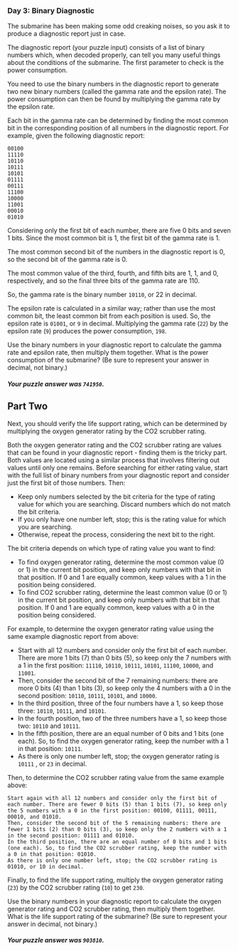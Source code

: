 ### Day 3: Binary Diagnostic

The submarine has been making some odd creaking noises, so you ask it to produce
a diagnostic report just in case.

The diagnostic report (your puzzle input) consists of a list of binary numbers
which, when decoded properly, can tell you many useful things about the
conditions of the submarine. The first parameter to check is the power
consumption.

You need to use the binary numbers in the diagnostic report to generate two new
binary numbers (called the gamma rate and the epsilon rate). The power
consumption can then be found by multiplying the gamma rate by the epsilon rate.

Each bit in the gamma rate can be determined by finding the most common bit in
the corresponding position of all numbers in the diagnostic report. For example,
given the following diagnostic report:

```
00100
11110
10110
10111
10101
01111
00111
11100
10000
11001
00010
01010
```

Considering only the first bit of each number, there are five 0 bits and seven 1
bits. Since the most common bit is 1, the first bit of the gamma rate is 1.

The most common second bit of the numbers in the diagnostic report is 0, so the
second bit of the gamma rate is 0.

The most common value of the third, fourth, and fifth bits are 1, 1, and 0,
respectively, and so the final three bits of the gamma rate are 110.

So, the gamma rate is the binary number `10110`, or 22 in decimal.

The epsilon rate is calculated in a similar way; rather than use the most common
bit, the least common bit from each position is used. So, the epsilon rate is
`01001`, or `9` in decimal. Multiplying the gamma rate (`22`) by the epsilon
rate (`9`) produces the power consumption, `198`.

Use the binary numbers in your diagnostic report to calculate the gamma rate and
epsilon rate, then multiply them together. What is the power consumption of the
submarine? (Be sure to represent your answer in decimal, not binary.)

##### Your puzzle answer was `741950`.

## Part Two

Next, you should verify the life support rating, which can be determined by
multiplying the oxygen generator rating by the CO2 scrubber rating.

Both the oxygen generator rating and the CO2 scrubber rating are values that can
be found in your diagnostic report - finding them is the tricky part. Both
values are located using a similar process that involves filtering out values
until only one remains. Before searching for either rating value, start with the
full list of binary numbers from your diagnostic report and consider just the
first bit of those numbers. Then:

* Keep only numbers selected by the bit criteria for the type of rating value
  for which you are searching. Discard numbers which do not match the bit
  criteria.
* If you only have one number left, stop; this is the rating value for which you
  are searching.
* Otherwise, repeat the process, considering the next bit to the right.

The bit criteria depends on which type of rating value you want to find:

* To find oxygen generator rating, determine the most common value (0 or 1) in
  the current bit position, and keep only numbers with that bit in that
  position. If 0 and 1 are equally common, keep values with a 1 in the position
  being considered.
* To find CO2 scrubber rating, determine the least common value (0 or 1) in the
  current bit position, and keep only numbers with that bit in that position. If
  0 and 1 are equally common, keep values with a 0 in the position being
  considered.

For example, to determine the oxygen generator rating value using the same
example diagnostic report from above:

* Start with all 12 numbers and consider only the first bit of each number.
  There are more 1 bits (7) than 0 bits (5), so keep only the 7 numbers with a 1
  in the first position: `11110`, `10110`, `10111`, `10101`, `11100`, `10000`,
  and `11001`.
* Then, consider the second bit of the 7 remaining numbers: there are more 0
  bits (4) than 1 bits (3), so keep only the 4 numbers with a 0 in the second
  position: `10110`, `10111`, `10101`, and `10000`.
* In the third position, three of the four numbers have a 1, so keep those
  three: `10110`, `10111`, and `10101`.
* In the fourth position, two of the three numbers have a 1, so keep those
  two: `10110` and `10111`.
* In the fifth position, there are an equal number of 0 bits and 1 bits (one
  each). So, to find the oxygen generator rating, keep the number with a 1 in
  that position: `10111`.
* As there is only one number left, stop; the oxygen generator rating is `10111`
  , or `23` in decimal.

Then, to determine the CO2 scrubber rating value from the same example above:

    Start again with all 12 numbers and consider only the first bit of each number. There are fewer 0 bits (5) than 1 bits (7), so keep only the 5 numbers with a 0 in the first position: 00100, 01111, 00111, 00010, and 01010.
    Then, consider the second bit of the 5 remaining numbers: there are fewer 1 bits (2) than 0 bits (3), so keep only the 2 numbers with a 1 in the second position: 01111 and 01010.
    In the third position, there are an equal number of 0 bits and 1 bits (one each). So, to find the CO2 scrubber rating, keep the number with a 0 in that position: 01010.
    As there is only one number left, stop; the CO2 scrubber rating is 01010, or 10 in decimal.

Finally, to find the life support rating, multiply the oxygen generator
rating (`23`) by the CO2 scrubber rating (`10`) to get `230`.

Use the binary numbers in your diagnostic report to calculate the oxygen
generator rating and CO2 scrubber rating, then multiply them together. What is
the life support rating of the submarine? (Be sure to represent your answer in
decimal, not binary.)

##### Your puzzle answer was `903810`.

